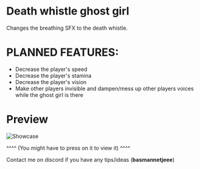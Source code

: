 # Death whistle ghost girl

Changes the breathing SFX to the death whistle.

# PLANNED FEATURES:
- Decrease the player's speed
- Decrease the player's stamina
- Decrease the player's vision
- Make other players invisible and dampen/mess up other players voices while the ghost girl is there

# Preview

![Showcase](https://github.com/basmannetjee/WhistlingGhost/assets/156799780/be6f34a0-407d-4cf6-9de1-b2d4de3e4248)

^^^^ (You might have to press on it to view it) ^^^^ 

Contact me on discord if you have any tips/ideas (**basmannetjeee**)
